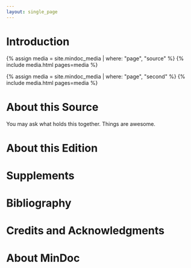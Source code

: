 ```yaml
---
layout: single_page
---
```


# Introduction

{% assign media = site.mindoc_media | where: "page", "source" %}
{% include media.html pages=media %}

{% assign media = site.mindoc_media | where: "page", "second" %}
{% include media.html pages=media %}

# About this Source

You may ask what holds this together.  Things are awesome.


# About this Edition

# Supplements

# Bibliography

# Credits and Acknowledgments

# About MinDoc



